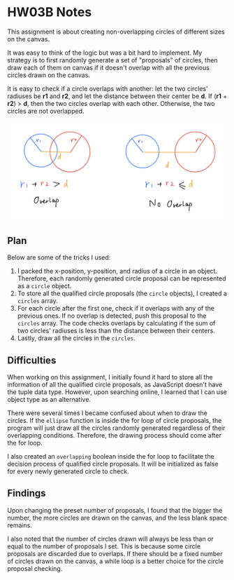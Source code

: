 # HW03B Notes

This assignment is about creating non-overlapping circles of different sizes on the canvas. 

It was easy to think of the logic but was a bit hard to implement. My strategy is to first randomly generate a set of "proposals" of circles, then draw each of them on canvas if it doesn't overlap with all the previous circles drawn on the canvas. 

It is easy to check if a circle overlaps with another: let the two circles' radiuses be **r1** and **r2**, and let the distance between their center be **d**. If (**r1** + **r2**) > **d**, then the two circles overlap with each other. Otherwise, the two circles are not overlapped. 

![hw03b](./hw03b.jpg)

## Plan
Below are some of the tricks I used: 
<ol>
  <li>I packed the x-position, y-position, and radius of a circle in an object. Therefore, each randomly generated circle proposal can be represented as a <code>circle</code> object. </li>
  <li>To store all the qualified circle proposals (the <code>circle</code> objects), I created a <code>circles</code> array. </li>
  <li>For each circle after the first one, check if it overlaps with any of the previous ones. If no overlap is detected, push this proposal to the <code>circles</code> array. The code checks overlaps by calculating if the sum of two circles' radiuses is less than the distance between their centers. </li>
  <li>Lastly, draw all the circles in the <code>circles</code>. </li>
</ol>

## Difficulties
When working on this assignment, I initially found it hard to store all the information of all the qualified circle proposals, as JavaScript doesn't have the tuple data type. However, upon searching online, I learned that I can use object type as an alternative. 

There were several times I became confused about when to draw the circles. If the <code>ellipse</code> function is inside the for loop of circle proposals, the program will just draw all the circles randomly generated regardless of their overlapping conditions. Therefore, the drawing process should come after the for loop. 

I also created an <code>overlapping</code> boolean inside the for loop to facilitate the decision process of qualified circle proposals. It will be initialized as false for every newly generated circle to check. 

## Findings
Upon changing the preset number of proposals, I found that the bigger the number, the more circles are drawn on the canvas, and the less blank space remains. 

I also noted that the number of circles drawn will always be less than or equal to the number of proposals I set. This is because some circle proposals are discarded due to overlaps. If there should be a fixed number of circles drawn on the canvas, a while loop is a better choice for the circle proposal checking. 
